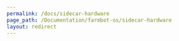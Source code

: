 ```yaml
---
permalink: /docs/sidecar-hardware
page_path: /Documentation/farmbot-os/sidecar-hardware
layout: redirect
---
```

